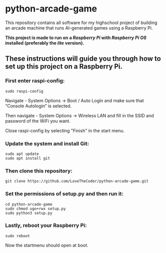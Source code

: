 # python-arcade-game
This repository contains all software for my highschool project of building an arcade machine that runs AI-generated games using a Raspberry Pi.

**This project is made to run on a _Raspberry Pi_ with _Raspberry Pi OS_ installed (preferably the _lite_ version).**



## These instructions will guide you through how to set up this project on a Raspberry Pi.


### First enter raspi-config:
```
sudo raspi-config
```
Navigate - System Options -> Boot / Auto Login and make sure that “Console Autologin” is selected.

Then navigate - System Options -> Wireless LAN and fill in the SSID and password of the WiFi you want.

Close raspi-config by selecting "Finish" in the start menu.


### Update the system and install Git:
```
sudo apt update
sudo apt install git
```
### Then clone this repository:
```
git clone https://github.com/LoveTheCoder/python-arcade-game.git
```
### Set the permissions of setup.py and then run it:
```
cd python-arcade-game
sudo chmod ugo+rwx setup.py
sudo python3 setup.py
```
### Lastly, reboot your Raspberry Pi:
```
sudo reboot
```
Now the startmenu should open at boot.
